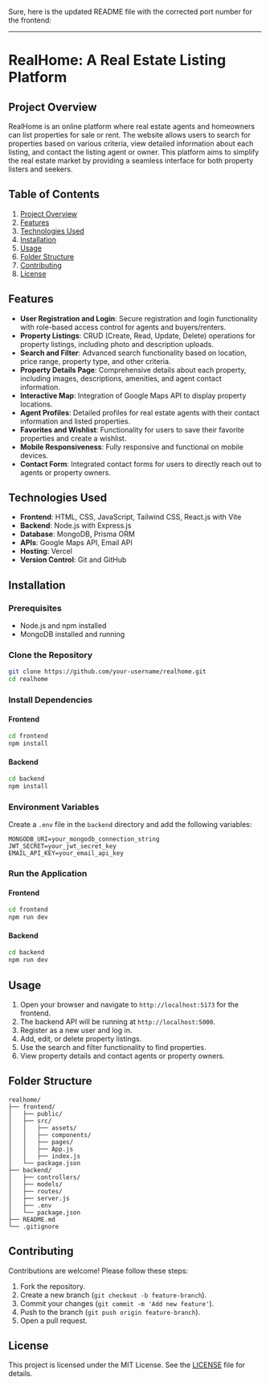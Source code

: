 Sure, here is the updated README file with the corrected port number for the frontend:

---

# RealHome: A Real Estate Listing Platform

## Project Overview
RealHome is an online platform where real estate agents and homeowners can list properties for sale or rent. The website allows users to search for properties based on various criteria, view detailed information about each listing, and contact the listing agent or owner. This platform aims to simplify the real estate market by providing a seamless interface for both property listers and seekers.

## Table of Contents
1. [Project Overview](#project-overview)
2. [Features](#features)
3. [Technologies Used](#technologies-used)
4. [Installation](#installation)
5. [Usage](#usage)
6. [Folder Structure](#folder-structure)
7. [Contributing](#contributing)
8. [License](#license)

## Features
- **User Registration and Login**: Secure registration and login functionality with role-based access control for agents and buyers/renters.
- **Property Listings**: CRUD (Create, Read, Update, Delete) operations for property listings, including photo and description uploads.
- **Search and Filter**: Advanced search functionality based on location, price range, property type, and other criteria.
- **Property Details Page**: Comprehensive details about each property, including images, descriptions, amenities, and agent contact information.
- **Interactive Map**: Integration of Google Maps API to display property locations.
- **Agent Profiles**: Detailed profiles for real estate agents with their contact information and listed properties.
- **Favorites and Wishlist**: Functionality for users to save their favorite properties and create a wishlist.
- **Mobile Responsiveness**: Fully responsive and functional on mobile devices.
- **Contact Form**: Integrated contact forms for users to directly reach out to agents or property owners.

## Technologies Used
- **Frontend**: HTML, CSS, JavaScript, Tailwind CSS, React.js with Vite
- **Backend**: Node.js with Express.js
- **Database**: MongoDB, Prisma ORM
- **APIs**: Google Maps API, Email API
- **Hosting**: Vercel
- **Version Control**: Git and GitHub

## Installation
### Prerequisites
- Node.js and npm installed
- MongoDB installed and running

### Clone the Repository
```bash
git clone https://github.com/your-username/realhome.git
cd realhome
```

### Install Dependencies
#### Frontend
```bash
cd frontend
npm install
```

#### Backend
```bash
cd backend
npm install
```

### Environment Variables
Create a `.env` file in the `backend` directory and add the following variables:
```
MONGODB_URI=your_mongodb_connection_string
JWT_SECRET=your_jwt_secret_key
EMAIL_API_KEY=your_email_api_key
```

### Run the Application
#### Frontend
```bash
cd frontend
npm run dev
```

#### Backend
```bash
cd backend
npm run dev
```

## Usage
1. Open your browser and navigate to `http://localhost:5173` for the frontend.
2. The backend API will be running at `http://localhost:5000`.
3. Register as a new user and log in.
4. Add, edit, or delete property listings.
5. Use the search and filter functionality to find properties.
6. View property details and contact agents or property owners.

## Folder Structure
```
realhome/
├── frontend/
│   ├── public/
│   ├── src/
│   │   ├── assets/
│   │   ├── components/
│   │   ├── pages/
│   │   ├── App.js
│   │   ├── index.js
│   └── package.json
├── backend/
│   ├── controllers/
│   ├── models/
│   ├── routes/
│   ├── server.js
│   ├── .env
│   └── package.json
├── README.md
└── .gitignore
```

## Contributing
Contributions are welcome! Please follow these steps:
1. Fork the repository.
2. Create a new branch (`git checkout -b feature-branch`).
3. Commit your changes (`git commit -m 'Add new feature'`).
4. Push to the branch (`git push origin feature-branch`).
5. Open a pull request.

## License
This project is licensed under the MIT License. See the [LICENSE](LICENSE) file for details.

